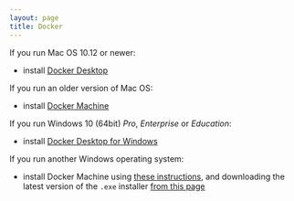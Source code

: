 ```yaml
---
layout: page
title: Docker
---
```


If you run Mac OS 10.12 or newer:

- install [Docker Desktop](https://hub.docker.com/editions/community/docker-ce-desktop-mac)

If you run an older version of Mac OS:

- install [Docker Machine](https://docs.docker.com/toolbox/toolbox_install_mac/)

If you run Windows 10 (64bit) *Pro*, *Enterprise* or *Education*:

- install [Docker Desktop for Windows](https://docs.docker.com/docker-for-windows/install/)

If you run another Windows operating system:

- install Docker Machine using [these instructions](https://docs.docker.com/toolbox/toolbox_install_windows/), and downloading the latest version of the `.exe` installer [from this page](https://github.com/docker/toolbox/releases)
